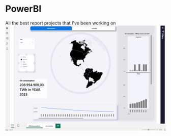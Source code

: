 # PowerBI
All the best report projects that I've been working on
![presentation](/OilConsumption/OilConsumption.png)
